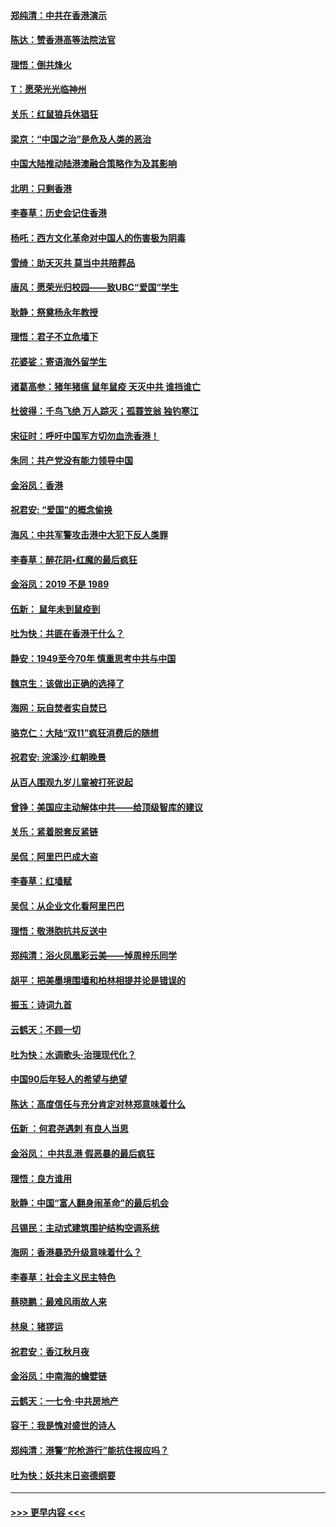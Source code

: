 #### [郑纯清：中共在香港演示](../pages/nsc993/n11670539.md?t=11220844) 
#### [陈达：赞香港高等法院法官](../pages/nsc993/n11669542.md?t=11220844) 
#### [理悟：倒共烽火](../pages/nsc993/n11668844.md?t=11220844) 
#### [T：愿荣光光临神州](../pages/nsc993/n11668421.md?t=11220844) 
#### [关乐：红鼠狼兵休猖狂](../pages/nsc993/n11668378.md?t=11220844) 
#### [梁京：“中国之治”是危及人类的恶治](../pages/nsc993/n11668328.md?t=11220844) 
#### [中国大陆推动陆港澳融合策略作为及其影响](../pages/nsc993/n11668157.md?t=11220844) 
#### [北明：只剩香港](../pages/nsc993/n11668002.md?t=11220844) 
#### [李春草：历史会记住香港](../pages/nsc993/n11667927.md?t=11220844) 
#### [杨吒：西方文化革命对中国人的伤害极为阴毒](../pages/nsc993/n11664521.md?t=11220844) 
#### [雪绮：助天灭共 莫当中共陪葬品](../pages/nsc993/n11662650.md?t=11220844) 
#### [唐风：愿荣光归校园——致UBC“爱国”学生](../pages/nsc993/n11662194.md?t=11220844) 
#### [耿静：祭奠杨永年教授](../pages/nsc993/n11662514.md?t=11220844) 
#### [理悟：君子不立危墙下](../pages/nsc993/n11662172.md?t=11220844) 
#### [花婆娑：寄语海外留学生](../pages/nsc993/n11662121.md?t=11220844) 
#### [诸葛高参：猪年猪瘟 鼠年鼠疫 天灭中共 谁挡谁亡](../pages/nsc993/n11661980.md?t=11220844) 
#### [杜彼得：千鸟飞绝 万人踪灭；孤蓑笠翁 独钓寒江](../pages/nsc993/n11661170.md?t=11220844) 
#### [宋征时：呼吁中国军方切勿血洗香港！](../pages/nsc993/n11415318.md?t=11220844) 
#### [朱同：共产党没有能力领导中国](../pages/nsc993/n11660421.md?t=11220844) 
#### [金浴凤：香港](../pages/nsc993/n11660419.md?t=11220844) 
#### [祝君安: “爱国”的概念偷换](../pages/nsc993/n11659706.md?t=11220844) 
#### [海风：中共军警攻击港中大犯下反人类罪](../pages/nsc993/n11659632.md?t=11220844) 
#### [李春草：醉花阴•红魔的最后疯狂](../pages/nsc993/n11659287.md?t=11220844) 
#### [金浴凤：2019 不是 1989](../pages/nsc993/n11657663.md?t=11220844) 
#### [伍新： 鼠年未到鼠疫到](../pages/nsc993/n11655098.md?t=11220844) 
#### [吐为快：共匪在香港干什么？](../pages/nsc993/n11654891.md?t=11220844) 
#### [静安：1949至今70年 慎重思考中共与中国](../pages/nsc993/n11651244.md?t=11220844) 
#### [魏京生：该做出正确的选择了](../pages/nsc993/n11653084.md?t=11220844) 
#### [海网：玩自焚者实自焚已](../pages/nsc993/n11652423.md?t=11220844) 
#### [骆克仁：大陆“双11”疯狂消费后的随想](../pages/nsc993/n11652305.md?t=11220844) 
#### [祝君安: 浣溪沙·红朝晚景](../pages/nsc993/n11652258.md?t=11220844) 
#### [从百人围观九岁儿童被打死说起](../pages/nsc993/n11651030.md?t=11220844) 
#### [曾铮：美国应主动解体中共——给顶级智库的建议](../pages/nsc993/n11649888.md?t=11220844) 
#### [关乐：紧着脱套反紧链](../pages/nsc993/n11649069.md?t=11220844) 
#### [吴侃：阿里巴巴成大盗](../pages/nsc993/n11645523.md?t=11220844) 
#### [李春草：红墙赋](../pages/nsc993/n11646389.md?t=11220844) 
#### [吴侃：从企业文化看阿里巴巴](../pages/nsc993/n11645476.md?t=11220844) 
#### [理悟：敬港胞抗共反送中](../pages/nsc993/n11645466.md?t=11220844) 
#### [郑纯清：浴火凤凰彩云美——悼周梓乐同学](../pages/nsc993/n11645155.md?t=11220844) 
#### [胡平：把美墨境围墙和柏林相提并论是错误的](../pages/nsc993/n11645134.md?t=11220844) 
#### [振玉：诗词九首](../pages/nsc993/n11644081.md?t=11220844) 
#### [云鹤天：不顾一切](../pages/nsc993/n11643508.md?t=11220844) 
#### [吐为快：水调歌头·治理现代化？](../pages/nsc993/n11643485.md?t=11220844) 
#### [中国90后年轻人的希望与绝望](../pages/nsc993/n11642317.md?t=11220844) 
#### [陈达：高度信任与充分肯定对林郑意味着什么](../pages/nsc993/n11641441.md?t=11220844) 
#### [伍新 ：何君尧遇刺 有良人当思](../pages/nsc993/n11641503.md?t=11220844) 
#### [金浴凤： 中共乱港  假恶暴的最后疯狂](../pages/nsc993/n11641495.md?t=11220844) 
#### [理悟：良方谁用](../pages/nsc993/n11641463.md?t=11220844) 
#### [耿静：中国“富人翻身闹革命”的最后机会](../pages/nsc993/n11640655.md?t=11220844) 
#### [吕锡民：主动式建筑围护结构空调系统](../pages/nsc993/n11640168.md?t=11220844) 
#### [海网：香港暴恐升级意味着什么？](../pages/nsc993/n11635904.md?t=11220844) 
#### [李春草：社会主义民主特色](../pages/nsc993/n11634657.md?t=11220844) 
#### [蔡晓鹏：最难风雨故人来](../pages/nsc993/n11633145.md?t=11220844) 
#### [林泉：猪猡运](../pages/nsc993/n11631469.md?t=11220844) 
#### [祝君安：香江秋月夜](../pages/nsc993/n11631440.md?t=11220844) 
#### [金浴凤：中南海的蟾嬖链](../pages/nsc993/n11631290.md?t=11220844) 
#### [云鹤天：一七令·中共房地产](../pages/nsc993/n11630084.md?t=11220844) 
#### [容干：我是愧对盛世的诗人](../pages/nsc993/n11630059.md?t=11220844) 
#### [郑纯清：港警“陀枪游行”能抗住报应吗？](../pages/nsc993/n11629999.md?t=11220844) 
#### [吐为快：妖共末日盗德纲要](../pages/nsc993/n11628610.md?t=11220844) 

----
#### [ >>> 更早内容 <<< ](../indexes/nsc993-earlier.md)
